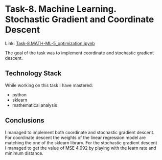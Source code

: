# Task-8. Machine Learning. Stochastic Gradient and Coordinate Descent
Link: [Task-8.MATH-ML-5_optimization.ipynb](https://github.com/helios12/DataScienceProjects/blob/main/tasks/task-8/Task-8.MATH-ML-5_optimization.ipynb)

The goal of the task was to implement coordinate and stochastic gradient descent.

## Technology Stack
While working on this task I have mastered:

* python
* sklearn
* mathematical analysis

## Conclusions
I managed to implement both coordinate and stochastic gradient descent. For coordinate descent the weights of the linear regression model are matching the one of the sklearn library. For the stochastic gradient descent I managed to get the value of MSE 4.092 by playing with the learn rate and minimum distance.